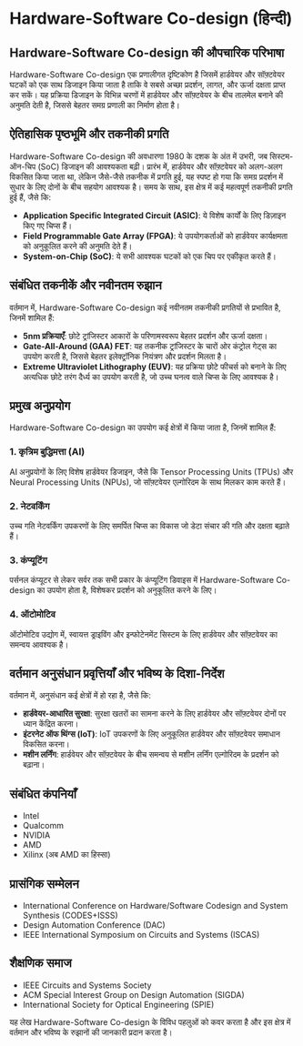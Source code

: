 # Hardware-Software Co-design (हिन्दी)

## Hardware-Software Co-design की औपचारिक परिभाषा
Hardware-Software Co-design एक प्रणालीगत दृष्टिकोण है जिसमें हार्डवेयर और सॉफ़्टवेयर घटकों को एक साथ डिजाइन किया जाता है ताकि वे सबसे अच्छा प्रदर्शन, लागत, और ऊर्जा दक्षता प्राप्त कर सकें। यह प्रक्रिया डिजाइन के विभिन्न चरणों में हार्डवेयर और सॉफ़्टवेयर के बीच तालमेल बनाने की अनुमति देती है, जिससे बेहतर समग्र प्रणाली का निर्माण होता है।

## ऐतिहासिक पृष्ठभूमि और तकनीकी प्रगति
Hardware-Software Co-design की अवधारणा 1980 के दशक के अंत में उभरी, जब सिस्टम-ऑन-चिप (SoC) डिजाइन की आवश्यकता बढ़ी। प्रारंभ में, हार्डवेयर और सॉफ़्टवेयर को अलग-अलग विकसित किया जाता था, लेकिन जैसे-जैसे तकनीक में प्रगति हुई, यह स्पष्ट हो गया कि समग्र प्रदर्शन में सुधार के लिए दोनों के बीच सहयोग आवश्यक है। समय के साथ, इस क्षेत्र में कई महत्वपूर्ण तकनीकी प्रगति हुई हैं, जैसे कि:

- **Application Specific Integrated Circuit (ASIC)**: ये विशेष कार्यों के लिए डिज़ाइन किए गए चिप्स हैं।
- **Field Programmable Gate Array (FPGA)**: ये उपयोगकर्ताओं को हार्डवेयर कार्यक्षमता को अनुकूलित करने की अनुमति देते हैं।
- **System-on-Chip (SoC)**: ये सभी आवश्यक घटकों को एक चिप पर एकीकृत करते हैं।

## संबंधित तकनीकें और नवीनतम रुझान
वर्तमान में, Hardware-Software Co-design कई नवीनतम तकनीकी प्रगतियों से प्रभावित है, जिनमें शामिल हैं:

- **5nm प्रक्रियाएँ**: छोटे ट्रांजिस्टर आकारों के परिणामस्वरूप बेहतर प्रदर्शन और ऊर्जा दक्षता।
- **Gate-All-Around (GAA) FET**: यह तकनीक ट्रांजिस्टर के चारों ओर कंट्रोल गेट्स का उपयोग करती है, जिससे बेहतर इलेक्ट्रॉनिक नियंत्रण और प्रदर्शन मिलता है।
- **Extreme Ultraviolet Lithography (EUV)**: यह प्रक्रिया छोटे फीचर्स को बनाने के लिए अत्यधिक छोटे तरंग दैर्ध्य का उपयोग करती है, जो उच्च घनत्व वाले चिप्स के लिए आवश्यक है।

## प्रमुख अनुप्रयोग
Hardware-Software Co-design का उपयोग कई क्षेत्रों में किया जाता है, जिनमें शामिल हैं:

### 1. कृत्रिम बुद्धिमत्ता (AI)
AI अनुप्रयोगों के लिए विशेष हार्डवेयर डिजाइन, जैसे कि Tensor Processing Units (TPUs) और Neural Processing Units (NPUs), जो सॉफ़्टवेयर एल्गोरिदम के साथ मिलकर काम करते हैं।

### 2. नेटवर्किंग
उच्च गति नेटवर्किंग उपकरणों के लिए समर्पित चिप्स का विकास जो डेटा संचार की गति और दक्षता बढ़ाते हैं।

### 3. कंप्यूटिंग
पर्सनल कंप्यूटर से लेकर सर्वर तक सभी प्रकार के कंप्यूटिंग डिवाइस में Hardware-Software Co-design का उपयोग होता है, विशेषकर प्रदर्शन को अनुकूलित करने के लिए।

### 4. ऑटोमोटिव
ऑटोमोटिव उद्योग में, स्वायत्त ड्राइविंग और इन्फोटेनमेंट सिस्टम के लिए हार्डवेयर और सॉफ़्टवेयर का समन्वय आवश्यक है।

## वर्तमान अनुसंधान प्रवृत्तियाँ और भविष्य के दिशा-निर्देश
वर्तमान में, अनुसंधान कई क्षेत्रों में हो रहा है, जैसे कि:

- **हार्डवेयर-आधारित सुरक्षा**: सुरक्षा खतरों का सामना करने के लिए हार्डवेयर और सॉफ़्टवेयर दोनों पर ध्यान केंद्रित करना।
- **इंटरनेट ऑफ थिंग्स (IoT)**: IoT उपकरणों के लिए अनुकूलित हार्डवेयर और सॉफ़्टवेयर समाधान विकसित करना।
- **मशीन लर्निंग**: हार्डवेयर और सॉफ़्टवेयर के बीच समन्वय से मशीन लर्निंग एल्गोरिदम के प्रदर्शन को बढ़ाना।

## संबंधित कंपनियाँ
- Intel
- Qualcomm
- NVIDIA
- AMD
- Xilinx (अब AMD का हिस्सा)

## प्रासंगिक सम्मेलन
- International Conference on Hardware/Software Codesign and System Synthesis (CODES+ISSS)
- Design Automation Conference (DAC)
- IEEE International Symposium on Circuits and Systems (ISCAS)

## शैक्षणिक समाज
- IEEE Circuits and Systems Society
- ACM Special Interest Group on Design Automation (SIGDA)
- International Society for Optical Engineering (SPIE)

यह लेख Hardware-Software Co-design के विविध पहलुओं को कवर करता है और इस क्षेत्र में वर्तमान और भविष्य के रुझानों की जानकारी प्रदान करता है।